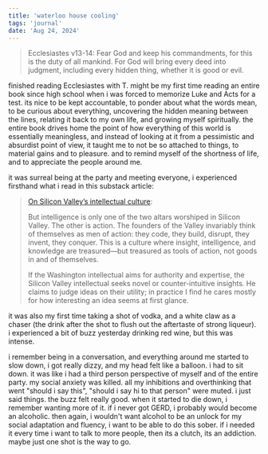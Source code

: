 ```yaml
---
title: 'waterloo house cooling'
tags: 'journal'
date: 'Aug 24, 2024'
---
```


> Ecclesiastes v13-14: Fear God and keep his commandments, for this is the duty of all mankind. For God will bring every deed into judgment, including every hidden thing, whether it is good or evil.

finished reading Ecclesiastes with T. might be my first time reading an entire book since high school when i was forced to memorize Luke and Acts for a test. its nice to be kept accountable, to ponder about what the words mean, to be curious about everything, uncovering the hidden meaning between the lines, relating it back to my own life, and growing myself spiritually. the entire book drives home the point of how everything of this world is essentially meaningless, and instead of looking at it from a pessimistic and absurdist point of view, it taught me to not be so attached to things, to material gains and to pleasure. and to remind myself of the shortness of life, and to appreciate the people around me.

it was surreal being at the party and meeting everyone, i experienced firsthand what i read in this substack article:

> [On Silicon Valley’s intellectual culture](https://open.substack.com/pub/scholarstage/p/the-silicon-valley-canon):
>
> But intelligence is only one of the two altars worshiped in Silicon Valley. The other is action. The founders of the Valley invariably think of themselves as men of action: they code, they build, disrupt, they invent, they conquer. This is a culture where insight, intelligence, and knowledge are treasured—but treasured as tools of action, not goods in and of themselves.
>
> If the Washington intellectual aims for authority and expertise, the Silicon Valley intellectual seeks novel or counter-intuitive insights. He claims to judge ideas on their utility; in practice I find he cares mostly for how interesting an idea seems at first glance.

it was also my first time taking a shot of vodka, and a white claw as a chaser (the drink after the shot to flush out the aftertaste of strong liqueur). i experienced a bit of buzz yesterday drinking red wine, but this was intense.

i remember being in a conversation, and everything around me started to slow down, i got really dizzy, and my head felt like a balloon. i had to sit down. it was like i had a third person perspective of myself and of the entire party. my social anxiety was killed. all my inhibitions and overthinking that went "should i say this", "should i say hi to that person" were muted. i just said things. the buzz felt really good. when it started to die down, i remember wanting more of it. if i never got GERD, i probably would become an alcoholic. then again, i wouldn't want alcohol to be an unlock for my social adaptation and fluency, i want to be able to do this sober. if i needed it every time i want to talk to more people, then its a clutch, its an addiction. maybe just one shot is the way to go.
